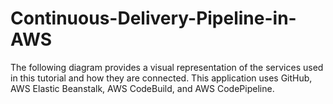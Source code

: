 # Continuous-Delivery-Pipeline-in-AWS
The following diagram provides a visual representation of the services used in this tutorial and how they are connected. This application uses GitHub, AWS Elastic Beanstalk, AWS CodeBuild, and AWS CodePipeline.
